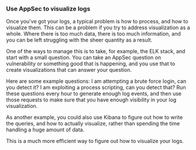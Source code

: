 ### Use AppSec to visualize logs

Once you've got your logs, a typical problem is how to process, and how to visualize them. This can be a problem if you try to address visualization as a whole. Where there is too much data, there is too much information, and you can be left struggling with the sheer quantity as a result.

One of the ways to manage this is to take, for example, the ELK stack, and start with a small question. You can take an AppSec question on vulnerability or something good that is happening, and you use that to create visualizations that can answer your question.

Here are some example questions: I am attempting a brute force login, can you detect it? I am exploiting a process scripting, can you detect that? Run these questions every hour to generate enough log events, and then use those requests to make sure that you have enough visibility in your log visualization.

As another example, you could also use Kibana to figure out how to write the queries, and how to actually visualize, rather than spending the time handling a huge amount of data.

This is a much more efficient way to figure out how to visualize your logs.

